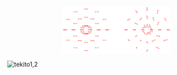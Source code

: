 <div align="center">
<img src="pic/tekito1,2.png" alt="alt text" width="250">
</div>

![tekito1,2]("pic/tekito1,2.png")
